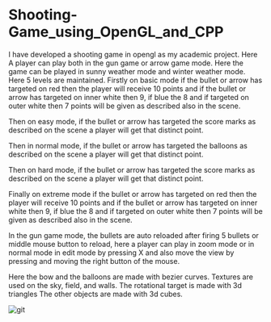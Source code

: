 # Shooting-Game_using_OpenGL_and_CPP
I have developed a shooting game in opengl as my academic project. Here A player can play both in the gun game or arrow game mode. Here the game can be played in sunny weather mode and winter weather mode. Here 5 levels are maintained. Firstly on basic mode if the bullet or arrow has targeted on red then the player will receive 10 points and if the bullet or arrow has targeted on inner white then 9, if blue the 8 and if targeted on outer white then 7 points will be given as described also in the scene.

Then on easy mode, if the bullet or arrow has targeted the score marks as described on the scene a player will get that distinct point.

Then in normal mode, if the bullet or arrow has targeted the balloons as described on the scene a player will get that distinct point.


Then on hard mode, if the bullet or arrow has targeted the score marks as described on the scene a player will get that distinct point.

Finally on extreme mode if the bullet or arrow has targeted on red then the player will receive 10 points and if the bullet or arrow has targeted on inner white then 9, if blue the 8 and if targeted on outer white then 7 points will be given as described also in the scene.

In the gun game mode, the bullets are auto reloaded after firing 5 bullets or middle mouse button to reload, here a player can play in zoom mode or in normal mode in edit mode by pressing X and also move the view by pressing and moving the right button of the mouse. 

Here the bow and the balloons are made with bezier curves. Textures are used on the sky, field, and walls. The rotational target is made with 3d triangles The other objects are made with 3d cubes.

![git](https://user-images.githubusercontent.com/45833229/122544621-ce2cc880-d04e-11eb-8a83-071b4ee3572d.PNG)
